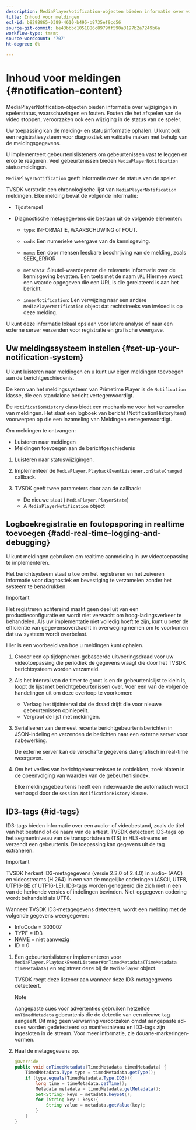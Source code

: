 ```yaml
---
description: MediaPlayerNotification-objecten bieden informatie over wijzigingen in spelerstatus, waarschuwingen en fouten. Fouten die het afspelen van de video stoppen, veroorzaken ook een wijziging in de status van de speler.
title: Inhoud voor meldingen
exl-id: b8298865-0389-4610-b495-b8735ef9cd56
source-git-commit: be43bbbd1051886c8979ff590a3197b2a7249b6a
workflow-type: tm+mt
source-wordcount: '707'
ht-degree: 0%

---
```


# Inhoud voor meldingen {#notification-content}

MediaPlayerNotification-objecten bieden informatie over wijzigingen in spelerstatus, waarschuwingen en fouten. Fouten die het afspelen van de video stoppen, veroorzaken ook een wijziging in de status van de speler.

Uw toepassing kan de melding- en statusinformatie ophalen. U kunt ook een registratiesysteem voor diagnostiek en validatie maken met behulp van de meldingsgegevens.

U implementeert gebeurtenislisteners om gebeurtenissen vast te leggen en erop te reageren. Veel gebeurtenissen bieden `MediaPlayerNotification` statusmeldingen.

`MediaPlayerNotification` geeft informatie over de status van de speler.

TVSDK verstrekt een chronologische lijst van `MediaPlayerNotification` meldingen. Elke melding bevat de volgende informatie:

* Tijdstempel
* Diagnostische metagegevens die bestaan uit de volgende elementen:

   * `type`: INFORMATIE, WAARSCHUWING of FOUT.
   * `code`: Een numerieke weergave van de kennisgeving.
   * `name`: Een door mensen leesbare beschrijving van de melding, zoals SEEK_ERROR
   * `metadata`: Sleutel-waardeparen die relevante informatie over de kennisgeving bevatten. Een toets met de naam `URL` Hiermee wordt een waarde opgegeven die een URL is die gerelateerd is aan het bericht.

   * `innerNotification`: Een verwijzing naar een andere `MediaPlayerNotification` object dat rechtstreeks van invloed is op deze melding.

U kunt deze informatie lokaal opslaan voor latere analyse of naar een externe server verzenden voor registratie en grafische weergave.

## Uw meldingssysteem instellen {#set-up-your-notification-system}

U kunt luisteren naar meldingen en u kunt uw eigen meldingen toevoegen aan de berichtgeschiedenis.

De kern van het meldingssysteem van Primetime Player is de `Notification` klasse, die een standalone bericht vertegenwoordigt.

De `NotificationHistory` class biedt een mechanisme voor het verzamelen van meldingen. Het slaat een logboek van bericht (NotificationHistoryItem) voorwerpen op die een inzameling van Meldingen vertegenwoordigt.

Om meldingen te ontvangen:

* Luisteren naar meldingen
* Meldingen toevoegen aan de berichtgeschiedenis

1. Luisteren naar statuswijzigingen.
1. Implementeer de `MediaPlayer.PlaybackEventListener.onStateChanged` callback.
1. TVSDK geeft twee parameters door aan de callback:

   * De nieuwe staat ( `MediaPlayer.PlayerState`)
   * A `MediaPlayerNotification` object

## Logboekregistratie en foutopsporing in realtime toevoegen {#add-real-time-logging-and-debugging}

U kunt meldingen gebruiken om realtime aanmelding in uw videotoepassing te implementeren.

Het berichtsysteem staat u toe om het registreren en het zuiveren informatie voor diagnostiek en bevestiging te verzamelen zonder het systeem te benadrukken.

>[!IMPORTANT]
>
>Het registreren achtereind maakt geen deel uit van een productieconfiguratie en wordt niet verwacht om hoog-ladingsverkeer te behandelen. Als uw implementatie niet volledig hoeft te zijn, kunt u beter de efficiëntie van gegevensoverdracht in overweging nemen om te voorkomen dat uw systeem wordt overbelast.

Hier is een voorbeeld van hoe u meldingen kunt ophalen.

1. Creeer een op tijdopnemer-gebaseerde uitvoeringsdraad voor uw videotoepassing die periodiek de gegevens vraagt die door het TVSDK berichtsysteem worden verzameld.

1. Als het interval van de timer te groot is en de gebeurtenislijst te klein is, loopt de lijst met berichtgebeurtenissen over. Voer een van de volgende handelingen uit om deze overloop te voorkomen:

   * Verlaag het tijdinterval dat de draad drijft die voor nieuwe gebeurtenissen opiniepeilt.
   * Vergroot de lijst met meldingen.

1. Serialiseren van de meest recente berichtgebeurtenisberichten in JSON-indeling en verzenden de berichten naar een externe server voor nabewerking.

   De externe server kan de verschafte gegevens dan grafisch in real-time weergeven.
1. Om het verlies van berichtgebeurtenissen te ontdekken, zoek hiaten in de opeenvolging van waarden van de gebeurtenisindex.

   Elke meldingsgebeurtenis heeft een indexwaarde die automatisch wordt verhoogd door de `session.NotificationHistory` klasse.

## ID3-tags {#id-tags}

ID3-tags bieden informatie over een audio- of videobestand, zoals de titel van het bestand of de naam van de artiest. TVSDK detecteert ID3-tags op het segmentniveau van de transportstream (TS) in HLS-streams en verzendt een gebeurtenis. De toepassing kan gegevens uit de tag extraheren.

>[!IMPORTANT]
>
>TVSDK herkent ID3-metagegevens (versie 2.3.0 of 2.4.0) in audio- (AAC) en videostreams (H.264) in een van de mogelijke coderingen (ASCII, UTF8, UTF16-BE of UTF16-LE). ID3-tags worden genegeerd die zich niet in een van de herkende versies of indelingen bevinden. Niet-opgegeven codering wordt behandeld als UTF8.

Wanneer TVSDK ID3-metagegevens detecteert, wordt een melding met de volgende gegevens weergegeven:

* InfoCode = 303007
* TYPE = ID3
* NAME = niet aanwezig
* ID = 0

1. Een gebeurtenislistener implementeren voor `MediaPlayer.PlaybackEventListener#onTimedMetadata(TimeMetadata timeMetadata)` en registreer deze bij de `MediaPlayer` object.

   TVSDK roept deze listener aan wanneer deze ID3-metagegevens detecteert.

   >[!NOTE]
   >
   >Aangepaste cues voor advertenties gebruiken hetzelfde `onTimedMetadata` gebeurtenis die de detectie van een nieuwe tag aangeeft. Dit mag geen verwarring veroorzaken omdat aangepaste ad-cues worden gedetecteerd op manifestniveau en ID3-tags zijn ingesloten in de stream. Voor meer informatie, zie douane-markeringen-vormen.

1. Haal de metagegevens op.

   ```java
   @Override 
   public void onTimedMetadata(TimedMetadata timedMetadata) { 
       TimedMetadata.Type type = timedMetadata.getType(); 
       if (type.equals(TimedMetadata.Type.ID3)){ 
           long time = timeMetadata.getTime(); 
           Metadata metadata = timedMetadata.getMetadata(); 
           Set<String> keys = metadata.keySet(); 
           for (String key : keys){ 
               String value = metadata.getValue(key); 
           } 
       } 
   }
   ```
